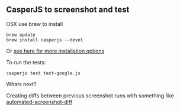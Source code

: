 
## CasperJS to screenshot and test 

OSX use brew to install

```
brew update
brew install casperjs --devel
```

Or [see here for more installation options](http://docs.casperjs.org/en/latest/installation.html)

To run the tests:

```
casperjs test test-google.js
```

Whats next?

Creating diffs between previous screenshot runs with something like [automated-screenshot-diff](https://github.com/igorescobar/automated-screenshot-diff)
